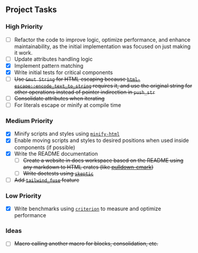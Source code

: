 ## Project Tasks

### High Priority

- [ ] Refactor the code to improve logic, optimize performance, and enhance maintainability, as the initial implementation was focused on just making it work.
- [ ] Update attributes handling logic
- [x] Implement pattern matching
- [x] Write initial tests for critical components
- [ ] ~~Use `&mut String` for HTML escaping because [`html-escape::encode_text_to_string`](https://docs.rs/html-escape/0.2.13/html_escape/fn.encode_text_to_string.html) requires it, and use the original string for other operations instead of pointer indirection in `push_str`~~
- [ ] ~~Consolidate attributes when iterating~~
- [ ] For literals escape or minify at compile time

### Medium Priority

- [x] Minify scripts and styles using [`minify-html`](https://crates.io/crates/minify-html)
- [x] Enable moving scripts and styles to desired positions when used inside components (if possible)
- [x] Write the README documentation
  - [ ] ~~Create a website in docs workspace based on the README using any markdown to HTML crates (like [pulldown-cmark](https://crates.io/crates/pulldown-cmark))~~
  - [ ] ~~Write doctests using [`skeptic`](https://crates.io/crates/skeptic)~~
- [ ] ~~Add [`tailwind_fuse`](https://crates.io/crates/tailwind_fuse) feature~~

### Low Priority

- [x] Write benchmarks using [`criterion`](https://crates.io/crates/criterion) to measure and optimize performance

### Ideas

- [ ] ~~Macro calling another macro for blocks, consolidation, etc.~~
